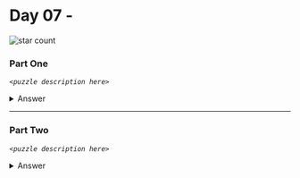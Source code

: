 # Day 07 - 
![star count](https://img.shields.io/endpoint?url=https://raw.githubusercontent.com/kata-gatame/advent-of-code/main/2021/day-07/stars.json)

### Part One
*`<puzzle description here>`*

<details>
  <summary>Answer</summary>

  Your puzzle answer was **``**.
</details>

<hr/>

### Part Two
*`<puzzle description here>`*

<details>
  <summary>Answer</summary>

  Your puzzle answer was **``**.
</details>